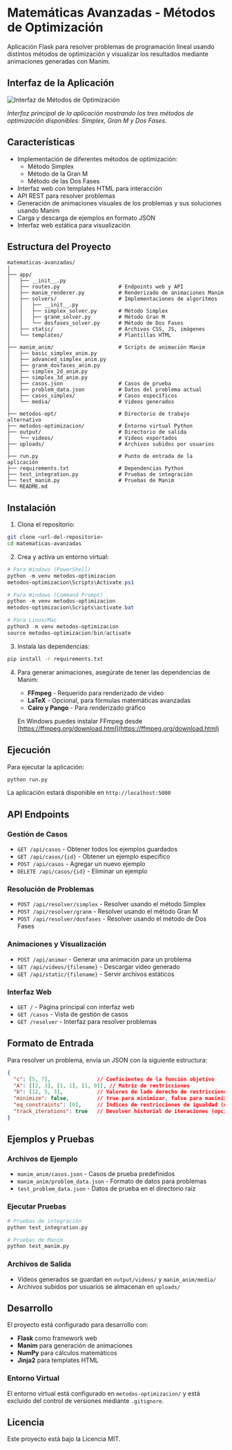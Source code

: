 # Matemáticas Avanzadas - Métodos de Optimización

Aplicación Flask para resolver problemas de programación lineal usando distintos métodos de optimización y visualizar los resultados mediante animaciones generadas con Manim.

## Interfaz de la Aplicación

![Interfaz de Métodos de Optimización](393_1x_shots_so.png)

*Interfaz principal de la aplicación mostrando los tres métodos de optimización disponibles: Simplex, Gran M y Dos Fases.*

## Características

- Implementación de diferentes métodos de optimización:
  - Método Simplex
  - Método de la Gran M
  - Método de las Dos Fases
- Interfaz web con templates HTML para interacción
- API REST para resolver problemas
- Generación de animaciones visuales de los problemas y sus soluciones usando Manim
- Carga y descarga de ejemplos en formato JSON
- Interfaz web estática para visualización

## Estructura del Proyecto

```
matematicas-avanzadas/
│
├── app/
│   ├── __init__.py
│   ├── routes.py                   # Endpoints web y API
│   ├── manim_renderer.py           # Renderizado de animaciones Manim
│   ├── solvers/                    # Implementaciones de algoritmos
│   │   ├── __init__.py
│   │   ├── simplex_solver.py       # Método Simplex
│   │   ├── granm_solver.py         # Método Gran M
│   │   └── dosfases_solver.py      # Método de Dos Fases
│   ├── static/                     # Archivos CSS, JS, imágenes
│   └── templates/                  # Plantillas HTML
│
├── manim_anim/                     # Scripts de animación Manim
│   ├── basic_simplex_anim.py
│   ├── advanced_simplex_anim.py
│   ├── granm_dosfases_anim.py
│   ├── simplex_2d_anim.py
│   ├── simplex_3d_anim.py
│   ├── casos.json                  # Casos de prueba
│   ├── problem_data.json           # Datos del problema actual
│   ├── casos_simplex/              # Casos específicos
│   └── media/                      # Videos generados
│
├── metodos-opt/                    # Directorio de trabajo alternativo
├── metodos-optimizacion/           # Entorno virtual Python
├── output/                         # Directorio de salida
│   └── videos/                     # Videos exportados
├── uploads/                        # Archivos subidos por usuarios
│
├── run.py                          # Punto de entrada de la aplicación
├── requirements.txt                # Dependencias Python
├── test_integration.py             # Pruebas de integración
├── test_manim.py                   # Pruebas de Manim
└── README.md
```

## Instalación

1. Clona el repositorio:
```bash
git clone <url-del-repositorio>
cd matematicas-avanzadas
```

2. Crea y activa un entorno virtual:
```powershell
# Para Windows (PowerShell)
python -m venv metodos-optimizacion
metodos-optimizacion\Scripts\Activate.ps1

# Para Windows (Command Prompt)
python -m venv metodos-optimizacion
metodos-optimizacion\Scripts\activate.bat

# Para Linux/Mac
python3 -m venv metodos-optimizacion
source metodos-optimizacion/bin/activate
```

3. Instala las dependencias:
```bash
pip install -r requirements.txt
```

4. Para generar animaciones, asegúrate de tener las dependencias de Manim:
   - **FFmpeg** - Requerido para renderizado de video
   - **LaTeX** - Opcional, para fórmulas matemáticas avanzadas
   - **Cairo y Pango** - Para renderizado gráfico

   En Windows puedes instalar FFmpeg desde [https://ffmpeg.org/download.html](https://ffmpeg.org/download.html)

## Ejecución

Para ejecutar la aplicación:

```bash
python run.py
```

La aplicación estará disponible en `http://localhost:5000`

## API Endpoints

### Gestión de Casos
- `GET /api/casos` - Obtener todos los ejemplos guardados
- `GET /api/casos/{id}` - Obtener un ejemplo específico
- `POST /api/casos` - Agregar un nuevo ejemplo
- `DELETE /api/casos/{id}` - Eliminar un ejemplo

### Resolución de Problemas
- `POST /api/resolver/simplex` - Resolver usando el método Simplex
- `POST /api/resolver/granm` - Resolver usando el método Gran M
- `POST /api/resolver/dosfases` - Resolver usando el método de Dos Fases

### Animaciones y Visualización
- `POST /api/animar` - Generar una animación para un problema
- `GET /api/videos/{filename}` - Descargar video generado
- `GET /api/static/{filename}` - Servir archivos estáticos

### Interfaz Web
- `GET /` - Página principal con interfaz web
- `GET /casos` - Vista de gestión de casos
- `GET /resolver` - Interfaz para resolver problemas

## Formato de Entrada

Para resolver un problema, envía un JSON con la siguiente estructura:

```json
{
  "c": [5, 7],               // Coeficientes de la función objetivo
  "A": [[2, 3], [1, 1], [1, 0]], // Matriz de restricciones
  "b": [12, 5, 3],           // Valores de lado derecho de restricciones
  "minimize": false,         // true para minimizar, false para maximizar
  "eq_constraints": [0],     // Índices de restricciones de igualdad (opcional)
  "track_iterations": true   // Devolver historial de iteraciones (opcional)
}
```

## Ejemplos y Pruebas

### Archivos de Ejemplo
- `manim_anim/casos.json` - Casos de prueba predefinidos
- `manim_anim/problem_data.json` - Formato de datos para problemas
- `test_problem_data.json` - Datos de prueba en el directorio raíz

### Ejecutar Pruebas
```bash
# Pruebas de integración
python test_integration.py

# Pruebas de Manim
python test_manim.py
```

### Archivos de Salida
- Videos generados se guardan en `output/videos/` y `manim_anim/media/`
- Archivos subidos por usuarios se almacenan en `uploads/`

## Desarrollo

El proyecto está configurado para desarrollo con:
- **Flask** como framework web
- **Manim** para generación de animaciones
- **NumPy** para cálculos matemáticos
- **Jinja2** para templates HTML

### Entorno Virtual
El entorno virtual está configurado en `metodos-optimizacion/` y está excluido del control de versiones mediante `.gitignore`.

## Licencia

Este proyecto está bajo la Licencia MIT.
